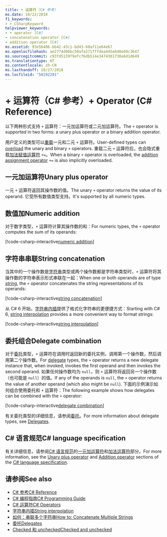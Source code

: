 ```yaml
---
title: + 运算符（C# 参考）
ms.date: 10/22/2018
f1_keywords:
- +_CSharpKeyword
helpviewer_keywords:
- + operator [C#]
- concatenation operator [C#]
- addition operator [C#]
ms.assetid: 93e56486-bb42-43c1-bd43-60af11e64e67
ms.openlocfilehash: ae2774d96bc50afa271fffdea445e640e68c3647
ms.sourcegitcommit: c93fd5139f9efcf6db514e3474301738a6d1d649
ms.translationtype: HT
ms.contentlocale: zh-CN
ms.lasthandoff: 10/27/2018
ms.locfileid: "50192291"
---
```

# <a name="-operator-c-reference"></a><span data-ttu-id="2b705-102">+ 运算符（C# 参考）</span><span class="sxs-lookup"><span data-stu-id="2b705-102">+ Operator (C# Reference)</span></span>

<span data-ttu-id="2b705-103">以下两种形式支持 `+` 运算符：一元加运算符或二元加运算符。</span><span class="sxs-lookup"><span data-stu-id="2b705-103">The `+` operator is supported in two forms: a unary plus operator or a binary addition operator.</span></span>

<span data-ttu-id="2b705-104">用户定义的类型可以[重载](../keywords/operator.md)一元和二元 `+` 运算符。</span><span class="sxs-lookup"><span data-stu-id="2b705-104">User-defined types can [overload](../keywords/operator.md) the unary and binary `+` operators.</span></span> <span data-ttu-id="2b705-105">重载二元 `+` 运算符后，也会隐式重载[加法赋值运算符](addition-assignment-operator.md) `+=`。</span><span class="sxs-lookup"><span data-stu-id="2b705-105">When a binary `+` operator is overloaded, the [addition assignment operator](addition-assignment-operator.md) `+=` is also implicitly overloaded.</span></span>

## <a name="unary-plus-operator"></a><span data-ttu-id="2b705-106">一元加运算符</span><span class="sxs-lookup"><span data-stu-id="2b705-106">Unary plus operator</span></span>

<span data-ttu-id="2b705-107">一元 `+` 运算符返回其操作数的值。</span><span class="sxs-lookup"><span data-stu-id="2b705-107">The unary `+` operator returns the value of its operand.</span></span> <span data-ttu-id="2b705-108">它受所有数值类型支持。</span><span class="sxs-lookup"><span data-stu-id="2b705-108">It's supported by all numeric types.</span></span>

## <a name="numeric-addition"></a><span data-ttu-id="2b705-109">数值加</span><span class="sxs-lookup"><span data-stu-id="2b705-109">Numeric addition</span></span>

<span data-ttu-id="2b705-110">对于数字类型，`+` 运算符计算其操作数的和：</span><span class="sxs-lookup"><span data-stu-id="2b705-110">For numeric types, the `+` operator computes the sum of its operands:</span></span>

[!code-csharp-interactive[numeric addition](~/samples/snippets/csharp/language-reference/operators/AdditionExamples.cs#AddNumerics)]

## <a name="string-concatenation"></a><span data-ttu-id="2b705-111">字符串串联</span><span class="sxs-lookup"><span data-stu-id="2b705-111">String concatenation</span></span>

<span data-ttu-id="2b705-112">当其中的一个操作数是[字符串](../keywords/string.md)类型或两个操作数都是字符串类型时，`+` 运算符将其操作数的字符串表示形式串联在一起：</span><span class="sxs-lookup"><span data-stu-id="2b705-112">When one or both operands are of type [string](../keywords/string.md), the `+` operator concatenates the string representations of its operands:</span></span>

[!code-csharp-interactive[string concatenation](~/samples/snippets/csharp/language-reference/operators/AdditionExamples.cs#AddStrings)]

<span data-ttu-id="2b705-113">从 C# 6 开始，[字符串内插](../tokens/interpolated.md)提供了格式化字符串的更便捷方式：</span><span class="sxs-lookup"><span data-stu-id="2b705-113">Starting with C# 6, [string interpolation](../tokens/interpolated.md) provides a more convenient way to format strings:</span></span>

[!code-csharp-interactive[string interpolation](~/samples/snippets/csharp/language-reference/operators/AdditionExamples.cs#UseStringInterpolation)]

## <a name="delegate-combination"></a><span data-ttu-id="2b705-114">委托组合</span><span class="sxs-lookup"><span data-stu-id="2b705-114">Delegate combination</span></span>

<span data-ttu-id="2b705-115">对于[委托](../keywords/delegate.md)类型，`+` 运算符在调用时返回新的委托实例，调用第一个操作数，然后调用第二个操作数。</span><span class="sxs-lookup"><span data-stu-id="2b705-115">For [delegate](../keywords/delegate.md) types, the `+` operator returns a new delegate instance that, when invoked, invokes the first operand and then invokes the second operand.</span></span> <span data-ttu-id="2b705-116">如果任何操作数均为 `null`，则 `+` 运算符将返回另一个操作数（也可能是 `null`）的值。</span><span class="sxs-lookup"><span data-stu-id="2b705-116">If any of the operands is `null`, the `+` operator returns the value of another operand (which also might be `null`).</span></span> <span data-ttu-id="2b705-117">下面的示例演示如何组合使用委托和 `+` 运算符：</span><span class="sxs-lookup"><span data-stu-id="2b705-117">The following example shows how delegates can be combined with the `+` operator:</span></span>

[!code-csharp-interactive[delegate combination](~/samples/snippets/csharp/language-reference/operators/AdditionExamples.cs#AddDelegates)]

<span data-ttu-id="2b705-118">有关委托类型的详细信息，请参阅[委托](../../programming-guide/delegates/index.md)。</span><span class="sxs-lookup"><span data-stu-id="2b705-118">For more information about delegate types, see [Delegates](../../programming-guide/delegates/index.md).</span></span>

## <a name="c-language-specification"></a><span data-ttu-id="2b705-119">C# 语言规范</span><span class="sxs-lookup"><span data-stu-id="2b705-119">C# language specification</span></span>

<span data-ttu-id="2b705-120">有关详细信息，请参阅[C# 语言规范](../language-specification/index.md)的[一元加运算符](~/_csharplang/spec/expressions.md#unary-plus-operator)和[加法运算符](~/_csharplang/spec/expressions.md#addition-operator)部分。</span><span class="sxs-lookup"><span data-stu-id="2b705-120">For more information, see the [Unary plus operator](~/_csharplang/spec/expressions.md#unary-plus-operator) and [Addition operator](~/_csharplang/spec/expressions.md#addition-operator) sections of the [C# language specification](../language-specification/index.md).</span></span>

## <a name="see-also"></a><span data-ttu-id="2b705-121">请参阅</span><span class="sxs-lookup"><span data-stu-id="2b705-121">See also</span></span>

- [<span data-ttu-id="2b705-122">C# 参考</span><span class="sxs-lookup"><span data-stu-id="2b705-122">C# Reference</span></span>](../index.md)
- [<span data-ttu-id="2b705-123">C# 编程指南</span><span class="sxs-lookup"><span data-stu-id="2b705-123">C# Programming Guide</span></span>](../../programming-guide/index.md)
- [<span data-ttu-id="2b705-124">C# 运算符</span><span class="sxs-lookup"><span data-stu-id="2b705-124">C# Operators</span></span>](index.md)
- [<span data-ttu-id="2b705-125">字符串内插</span><span class="sxs-lookup"><span data-stu-id="2b705-125">String interpolation</span></span>](../tokens/interpolated.md)
- [<span data-ttu-id="2b705-126">如何：串联多个字符串</span><span class="sxs-lookup"><span data-stu-id="2b705-126">How to: Concatenate Multiple Strings</span></span>](../../how-to/concatenate-multiple-strings.md)
- [<span data-ttu-id="2b705-127">委托</span><span class="sxs-lookup"><span data-stu-id="2b705-127">Delegates</span></span>](../../programming-guide/delegates/index.md)
- [<span data-ttu-id="2b705-128">Checked 和 unchecked</span><span class="sxs-lookup"><span data-stu-id="2b705-128">Checked and unchecked</span></span>](../keywords/checked-and-unchecked.md)
